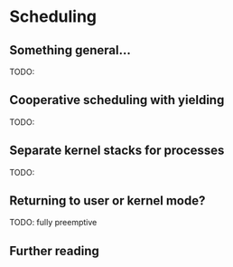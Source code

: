 # Scheduling

## Something general...

TODO:

## Cooperative scheduling with yielding

TODO:

## Separate kernel stacks for processes

TODO:

## Returning to user or kernel mode?

TODO: fully preemptive

## Further reading
